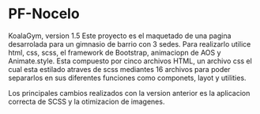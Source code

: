 # PF-Nocelo

KoalaGym, version 1.5
Este proyecto es el maquetado de una pagina desarrolada para un gimnasio de barrio con 3 sedes. Para realizarlo utilice html, css, scss, el framework de Bootstrap, animaciopn de AOS y Animate.style.
Esta compuesto por cinco archivos HTML, un archivo css el cual esta estilado atraves de scss mediantes 16 archivos para poder separarlos en sus diferentes funciones como componets, layot y utilities. 

Los principales cambios realizados con la version anterior es la aplicacion correcta de SCSS y la otimizacion de imagenes.
